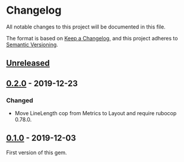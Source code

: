 # Changelog

All notable changes to this project will be documented in this file.

The format is based on [Keep a Changelog](https://keepachangelog.com/en/1.0.0/),
and this project adheres to [Semantic Versioning](https://semver.org/spec/v2.0.0.html).


## [Unreleased]


## [0.2.0] - 2019-12-23

### Changed

- Move LineLength cop from Metrics to Layout and require rubocop 0.78.0.


## [0.1.0] - 2019-12-03

First version of this gem.


[Unreleased]: https://github.com/nosolosoftware/rubocop-nosolosoftware/compare/v0.2.0...HEAD
[0.2.0]: https://github.com/nosolosoftware/rubocop-nosolosoftware/compare/v0.1.0...v0.2.0
[0.1.0]: https://github.com/nosolosoftware/rubocop-nosolosoftware/releases/tag/v0.1.0
